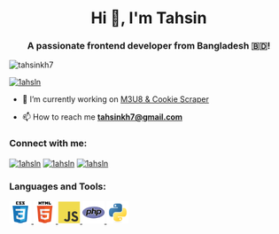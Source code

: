 <h1 align="center">Hi 👋, I'm Tahsin</h1>
<h3 align="center">A passionate frontend developer from Bangladesh 🇧🇩!</h3>

<p align="left"> <img src="https://komarev.com/ghpvc/?username=tahsinkh7&label=Profile%20views&color=0e75b6&style=flat" alt="tahsinkh7" /> </p>

<p align="left"> <a href="https://twitter.com/1ahsln" target="blank"><img src="https://img.shields.io/twitter/follow/1ahsln?logo=twitter&style=for-the-badge" alt="1ahsln" /></a> </p>

- 🔭 I’m currently working on [M3U8 & Cookie Scraper](https://github.com/tahsinkh7/M3U8-Cookie-Scraper)

- 📫 How to reach me **tahsinkh7@gmail.com**

<h3 align="left">Connect with me:</h3>
<p align="left">
<a href="https://twitter.com/1ahsln" target="blank"><img align="center" src="https://raw.githubusercontent.com/rahuldkjain/github-profile-readme-generator/master/src/images/icons/Social/twitter.svg" alt="1ahsln" height="30" width="40" /></a>
<a href="https://fb.com/1ahsln" target="blank"><img align="center" src="https://raw.githubusercontent.com/rahuldkjain/github-profile-readme-generator/master/src/images/icons/Social/facebook.svg" alt="1ahsln" height="30" width="40" /></a>
<a href="https://instagram.com/1ahsln" target="blank"><img align="center" src="https://raw.githubusercontent.com/rahuldkjain/github-profile-readme-generator/master/src/images/icons/Social/instagram.svg" alt="1ahsln" height="30" width="40" /></a>
</p>

<h3 align="left">Languages and Tools:</h3>
<p align="left"> <a href="https://www.w3schools.com/css/" target="_blank" rel="noreferrer"> <img src="https://raw.githubusercontent.com/devicons/devicon/master/icons/css3/css3-original-wordmark.svg" alt="css3" width="40" height="40"/> </a> <a href="https://www.w3.org/html/" target="_blank" rel="noreferrer"> <img src="https://raw.githubusercontent.com/devicons/devicon/master/icons/html5/html5-original-wordmark.svg" alt="html5" width="40" height="40"/> </a> <a href="https://developer.mozilla.org/en-US/docs/Web/JavaScript" target="_blank" rel="noreferrer"> <img src="https://raw.githubusercontent.com/devicons/devicon/master/icons/javascript/javascript-original.svg" alt="javascript" width="40" height="40"/> </a> <a href="https://www.php.net" target="_blank" rel="noreferrer"> <img src="https://raw.githubusercontent.com/devicons/devicon/master/icons/php/php-original.svg" alt="php" width="40" height="40"/> </a> <a href="https://www.python.org" target="_blank" rel="noreferrer"> <img src="https://raw.githubusercontent.com/devicons/devicon/master/icons/python/python-original.svg" alt="python" width="40" height="40"/> </a> </p>
